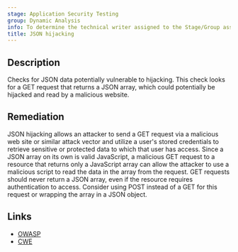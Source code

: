 ```yaml
---
stage: Application Security Testing
group: Dynamic Analysis
info: To determine the technical writer assigned to the Stage/Group associated with this page, see https://handbook.gitlab.com/handbook/product/ux/technical-writing/#assignments
title: JSON hijacking
---
```


## Description

Checks for JSON data potentially vulnerable to hijacking. This check looks for a GET request that returns a JSON array, which could potentially be hijacked and read by a malicious website.

## Remediation

JSON hijacking allows an attacker to send a GET request via a malicious web site or similar attack vector and utilize a user's stored credentials to retrieve sensitive or protected data to which that user has access. Since a JSON array on its own is valid JavaScript, a malicious GET request to a resource that returns only a JavaScript array can allow the attacker to use a malicious script to read the data in the array from the request. GET requests should never return a JSON array, even if the resource requires authentication to access. Consider using POST instead of a GET for this request or wrapping the array in a JSON object.

## Links

- [OWASP](https://owasp.org/Top10/A01_2021-Broken_Access_Control/)
- [CWE](https://cwe.mitre.org/data/definitions/352.html)
